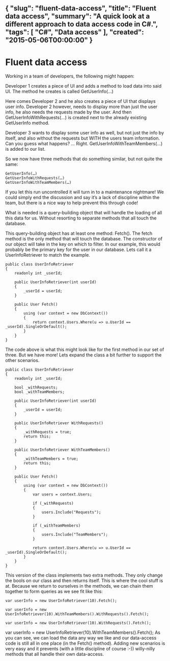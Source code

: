 {
  "slug": "fluent-data-access",
  "title": "Fluent data access",
  "summary": "A quick look at a different approach to data access code in C#.",
  "tags": [
    "C#",
    "Data access"
  ],
  "created": "2015-05-06T00:00:00"
}
---
# Fluent data access

Working in a team of developers, the following might happen:

Developer 1 creates a piece of UI and adds a method to load data into said UI. The method he creates is called GetUserInfo(…)

Here comes Developer 2 and he also creates a piece of UI that displays user info. Developer 2 however, needs to display more than just the user info, he also needs the requests made by the user. And then GetUserInfoWithRequests(…) is created next to the already existing GetUserInfo method.

Developer 3 wants to display some user info as well, but not just the info by itself, and also without the requests but WITH the users team information. Can you guess what happens? … Right. GetUserInfoWithTeamMembers(…) is added to our list.

So we now have three methods that do something similar, but not quite the same:

    GetUserInfo(…)
    GetUserInfoWithRequests(…)
    GetUserInfoWithTeamMembers(…)

If you let this run uncontrolled it will turn in to a maintenance nightmare! We could simply end the discussion and say it’s a lack of discipline within the team, but there is a nice way to help prevent this through code!

What is needed is a query-building object that will handle the loading of all this data for us. Without resorting to separate methods that all touch the database.

This query-building object has at least one method: Fetch(). The fetch method is the only method that will touch the database. The constructor of our object will take in the key on which to filter. In our example, this would probably be the primary key for the user in our database. Lets call it a UserInfoRetriever to match the example.

 
    public class UserInfoRetriever
    {
        readonly int _userId;

        public UserInfoRetriever(int userId)
        {
            _userId = userId;
        }

        public User Fetch()
        {
            using (var context = new DbContext())
            {
                return context.Users.Where(u => u.UserId == _userId).SingleOrDefault();
            }
        }
    }

The code above is what this might look like for the first method in our set of three. But we have more! Lets expand the class a bit further to support the other scenarios.

    public class UserInfoRetriever
    {
        readonly int _userId;

        bool _withRequests;
        bool _withTeamMembers;

        public UserInfoRetriever(int userId)
        {
            _userId = userId;
        }

        public UserInfoRetriever WithRequests()
        {
            _withRequests = true;
            return this;
        }

        public UserInfoRetriever WithTeamMembers()
        {
            _withTeamMembers = true;
            return this;
        }

        public User Fetch()
        {
            using (var context = new DbContext())
            {
                var users = context.Users;

                if (_withRequests)
                {
                    users.Include("Requests");
                }

                if (_withTeamMembers)
                {
                    users.Include("TeamMembers");
                }

                return context.Users.Where(u => u.UserId == _userId).SingleOrDefault();
            }
        }
    }

This version of the class implements two extra methods. They only change the bools on our class and then returns itself. This is where the cool stuff is at. Because we return to ourselves in the methods, we can chain them together to form queries as we see fit like this:

    var userInfo = new UserInfoRetriever(10).Fetch();

    var userInfo = new UserInfoRetriever(10).WithTeamMembers().WithRequests().Fetch();

    var userInfo = new UserInfoRetriever(10).WithRequests().Fetch();

var userInfo = new UserInfoRetriever(10).WithTeamMembers().Fetch();
As you can see, we can load the data any way we like and our data-access code is still all in one place (in the Fetch() method). Adding new scenarios is very easy and it prevents (with a little discipline of course :-)) willy-nilly methods that all handle their own data-access.